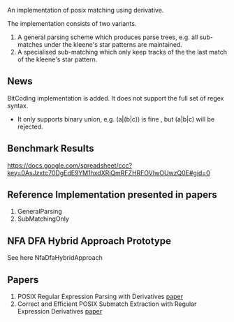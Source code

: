 An implementation of posix matching using derivative.

The implementation consists of two variants.

  1. A general parsing scheme which produces parse trees, e.g. all sub-matches under the kleene's star patterns are maintained.
  1. A specialised sub-matching which only keep tracks of the the last match of the kleene's star pattern.

## News ##
BitCoding implementation is added. It does not support the full set of regex syntax.
  * It only supports binary union, e.g. (a|(b|c)) is fine , but (a|b|c) will be rejected.

## Benchmark Results ##

https://docs.google.com/spreadsheet/ccc?key=0AsJzxtc70DgEdE9YM1hxdXRiQmRFZHRFOVIwOUwzQ0E#gid=0

## Reference Implementation presented in papers ##

  1. GeneralParsing
  1. SubMatchingOnly


## NFA DFA Hybrid Approach Prototype ##
See here NfaDfaHybridApproach

## Papers ##
  1. POSIX Regular Expression Parsing with Derivatives [paper](https://sites.google.com/site/luzhuomi/file/regex-parsing-derivatives.pdf?attredirects=0?attredirects=0)
  1. Correct and Efficient POSIX  Submatch Extraction with Regular Expression Derivatives  [paper](https://sites.google.com/site/luzhuomi/file/icfp13.pdf?attredirects=0)